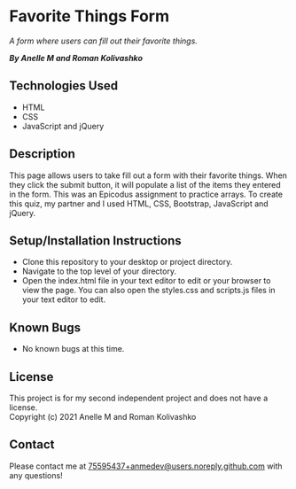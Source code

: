 # Favorite Things Form
_A form where users can fill out their favorite things._

_**By Anelle M and Roman Kolivashko**_
## Technologies Used
* HTML
* CSS
* JavaScript and jQuery

## Description
This page allows users to take fill out a form with their favorite things. When they click the submit button, it will populate a list of the items they entered in the form. This was an Epicodus assignment to practice arrays. To create this quiz, my partner and I used HTML, CSS, Bootstrap, JavaScript and jQuery. 
## Setup/Installation Instructions
* Clone this repository to your desktop or project directory.
* Navigate to the top level of your directory.
* Open the index.html file in your text editor to edit or your browser to view the page. You can also open the styles.css and scripts.js files in your text editor to edit.
## Known Bugs
* No known bugs at this time.
## License
This project is for my second independent project and does not have a license.
\
Copyright (c) 2021 Anelle M and Roman Kolivashko
## Contact
Please contact me at 75595437+anmedev@users.noreply.github.com with any questions!
